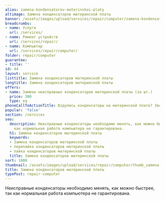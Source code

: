 ```yaml
---
alias: zamena-kondensatorov-materinskoi-platy
altimage: Замена конденсаторов материнской платы
banner: /assets/images/upload/services/repair/computer/zamena-kondensatorov-materinskoi-platy.jpg
breadcrumbs:
- name: Услуги
  url: /services/
- name: Ремонт устройств
  url: /services/repair/
- name: Компьютер
  url: /services/repair/computer/
folder: repair/computer
guarantee:
- title: ''
id: 44
layout: service
listtitle: Замена конденсаторов материнской платы
longtitle: Замена конденсаторов материнской платы
offers:
- name: Замена неисправных конденсаторов материнской платы (за шт.)
  price: 300
  type: eq
phoneCallToActionTitle: Вздулись конденсаторы на материнской плате? Звоните!
popular: 'false'
section: /services
seo:
  description: Неисправные конденсаторы необходимо менять, как можно быстрее, так
    как нормальная работа компьютера не гарантирована.
  h1: Замена конденсаторов материнской платы
  keywords:
  - Замена конденсаторов материнской платы
  - перепайка конденсаторов материнской платы
  - пайка конденсаторов материнской платы
  title: Замена конденсаторов материнской платы
sort: 1800
thumbnail: /assets/images/upload/services/repair/computer/thumb_zamena-kondensatorov-materinskoi-platy.jpg
title: Замена конденсаторов материнской платы
typePost: repair-computer
---
```

Неисправные конденсаторы необходимо менять, как можно быстрее, так как нормальная работа компьютера не гарантирована.